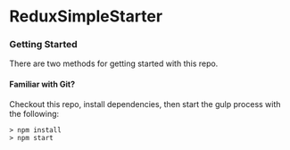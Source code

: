# ReduxSimpleStarter

### Getting Started

There are two methods for getting started with this repo.

#### Familiar with Git?
Checkout this repo, install dependencies, then start the gulp process with the following:


```
> npm install
> npm start
```
